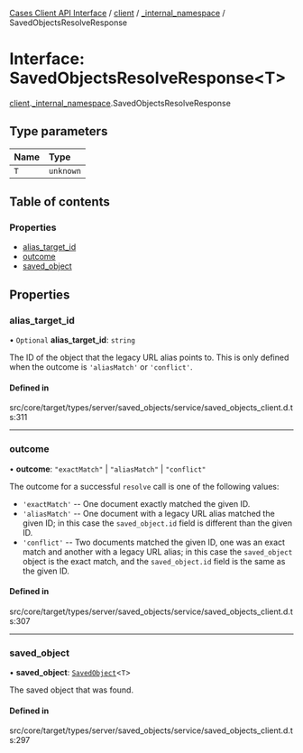 [Cases Client API Interface](../README.md) / [client](../modules/client.md) / [\_internal\_namespace](../modules/client._internal_namespace.md) / SavedObjectsResolveResponse

# Interface: SavedObjectsResolveResponse<T\>

[client](../modules/client.md).[_internal_namespace](../modules/client._internal_namespace.md).SavedObjectsResolveResponse

## Type parameters

| Name | Type |
| :------ | :------ |
| `T` | `unknown` |

## Table of contents

### Properties

- [alias\_target\_id](client._internal_namespace.SavedObjectsResolveResponse.md#alias_target_id)
- [outcome](client._internal_namespace.SavedObjectsResolveResponse.md#outcome)
- [saved\_object](client._internal_namespace.SavedObjectsResolveResponse.md#saved_object)

## Properties

### alias\_target\_id

• `Optional` **alias\_target\_id**: `string`

The ID of the object that the legacy URL alias points to. This is only defined when the outcome is `'aliasMatch'` or `'conflict'`.

#### Defined in

src/core/target/types/server/saved_objects/service/saved_objects_client.d.ts:311

___

### outcome

• **outcome**: ``"exactMatch"`` \| ``"aliasMatch"`` \| ``"conflict"``

The outcome for a successful `resolve` call is one of the following values:

 * `'exactMatch'` -- One document exactly matched the given ID.
 * `'aliasMatch'` -- One document with a legacy URL alias matched the given ID; in this case the `saved_object.id` field is different
   than the given ID.
 * `'conflict'` -- Two documents matched the given ID, one was an exact match and another with a legacy URL alias; in this case the
   `saved_object` object is the exact match, and the `saved_object.id` field is the same as the given ID.

#### Defined in

src/core/target/types/server/saved_objects/service/saved_objects_client.d.ts:307

___

### saved\_object

• **saved\_object**: [`SavedObject`](client._internal_namespace.SavedObject.md)<`T`\>

The saved object that was found.

#### Defined in

src/core/target/types/server/saved_objects/service/saved_objects_client.d.ts:297
